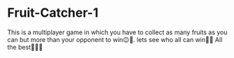 # Fruit-Catcher-1
This is a multiplayer game in which you have to collect as many fruits as you can but more than your opponent to win😉🥇.
lets see who all can win👀😜
All the best👍🏻🥇

